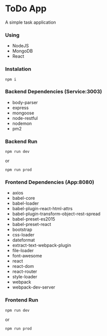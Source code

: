 # ToDo App
A simple task application

### Using
- NodeJS
- MongoDB
- React

### Instalation
```
npm i
```

### Backend Dependencies (Service:3003)
- body-parser
- express
- mongoose
- node-restful
- nodemon
- pm2

### Backend Run
```
npm run dev
```
or
```
npm run prod
```

### Frontend Dependencies (App:8080)
- axios
- babel-core
- babel-loader
- babel-plugin-react-html-attrs
- babel-plugin-transform-object-rest-spread
- babel-preset-es2015
- babel-preset-react
- bootstrap
- css-loader
- dateformat
- extract-text-webpack-plugin
- file-loader
- font-awesome
- react
- react-dom
- react-router
- style-loader
- webpack
- webpack-dev-server

### Frontend Run
```
npm run dev
```
or
```
npm run prod
```
